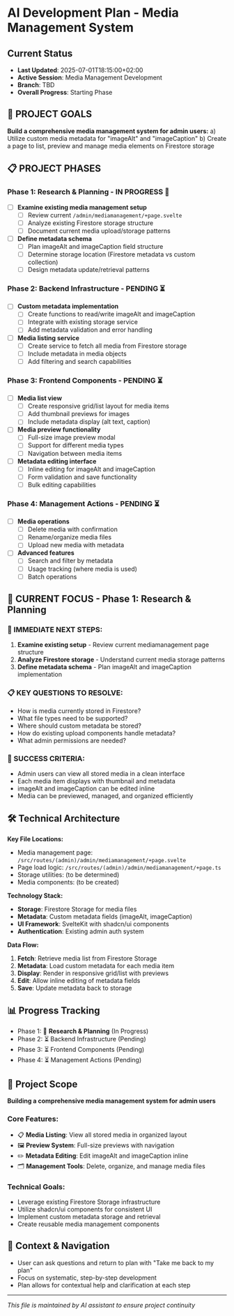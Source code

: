 # AI Development Plan - Media Management System

## Current Status
- **Last Updated**: 2025-07-01T18:15:00+02:00
- **Active Session**: Media Management Development
- **Branch**: TBD
- **Overall Progress**: Starting Phase

## 🎯 PROJECT GOALS
**Build a comprehensive media management system for admin users:**
a) Utilize custom media metadata for "imageAlt" and "imageCaption"
b) Create a page to list, preview and manage media elements on Firestore storage

## 📋 PROJECT PHASES

### Phase 1: Research & Planning - IN PROGRESS 🔄
- [ ] **Examine existing media management setup**
  - [ ] Review current `/admin/mediamanagement/+page.svelte`
  - [ ] Analyze existing Firestore storage structure
  - [ ] Document current media upload/storage patterns
- [ ] **Define metadata schema**
  - [ ] Plan imageAlt and imageCaption field structure
  - [ ] Determine storage location (Firestore metadata vs custom collection)
  - [ ] Design metadata update/retrieval patterns

### Phase 2: Backend Infrastructure - PENDING ⏳
- [ ] **Custom metadata implementation**
  - [ ] Create functions to read/write imageAlt and imageCaption
  - [ ] Integrate with existing storage service
  - [ ] Add metadata validation and error handling
- [ ] **Media listing service**
  - [ ] Create service to fetch all media from Firestore storage
  - [ ] Include metadata in media objects
  - [ ] Add filtering and search capabilities

### Phase 3: Frontend Components - PENDING ⏳
- [ ] **Media list view**
  - [ ] Create responsive grid/list layout for media items
  - [ ] Add thumbnail previews for images
  - [ ] Include metadata display (alt text, caption)
- [ ] **Media preview functionality**
  - [ ] Full-size image preview modal
  - [ ] Support for different media types
  - [ ] Navigation between media items
- [ ] **Metadata editing interface**
  - [ ] Inline editing for imageAlt and imageCaption
  - [ ] Form validation and save functionality
  - [ ] Bulk editing capabilities

### Phase 4: Management Actions - PENDING ⏳
- [ ] **Media operations**
  - [ ] Delete media with confirmation
  - [ ] Rename/organize media files
  - [ ] Upload new media with metadata
- [ ] **Advanced features**
  - [ ] Search and filter by metadata
  - [ ] Usage tracking (where media is used)
  - [ ] Batch operations

## 🔄 CURRENT FOCUS - Phase 1: Research & Planning

### 📍 IMMEDIATE NEXT STEPS:
1. **Examine existing setup** - Review current mediamanagement page structure
2. **Analyze Firestore storage** - Understand current media storage patterns
3. **Define metadata schema** - Plan imageAlt and imageCaption implementation

### 📋 KEY QUESTIONS TO RESOLVE:
- How is media currently stored in Firestore?
- What file types need to be supported?
- Where should custom metadata be stored?
- How do existing upload components handle metadata?
- What admin permissions are needed?

### 🎯 SUCCESS CRITERIA:
- Admin users can view all stored media in a clean interface
- Each media item displays with thumbnail and metadata
- imageAlt and imageCaption can be edited inline
- Media can be previewed, managed, and organized efficiently

## 🛠️ Technical Architecture

**Key File Locations:**
- Media management page: `/src/routes/(admin)/admin/mediamanagement/+page.svelte`
- Page load logic: `/src/routes/(admin)/admin/mediamanagement/+page.ts`
- Storage utilities: (to be determined)
- Media components: (to be created)

**Technology Stack:**
- **Storage**: Firestore Storage for media files
- **Metadata**: Custom metadata fields (imageAlt, imageCaption)
- **UI Framework**: SvelteKit with shadcn/ui components
- **Authentication**: Existing admin auth system

**Data Flow:**
1. **Fetch**: Retrieve media list from Firestore Storage
2. **Metadata**: Load custom metadata for each media item
3. **Display**: Render in responsive grid/list with previews
4. **Edit**: Allow inline editing of metadata fields
5. **Save**: Update metadata back to storage

## 📊 Progress Tracking
- Phase 1: 🔄 **Research & Planning** (In Progress)
- Phase 2: ⏳ Backend Infrastructure (Pending)
- Phase 3: ⏳ Frontend Components (Pending)  
- Phase 4: ⏳ Management Actions (Pending)

## 🎯 Project Scope
**Building a comprehensive media management system for admin users**

### Core Features:
- 📋 **Media Listing**: View all stored media in organized layout
- 🖼️ **Preview System**: Full-size previews with navigation
- ✏️ **Metadata Editing**: Edit imageAlt and imageCaption inline
- 🗂️ **Management Tools**: Delete, organize, and manage media files

### Technical Goals:
- Leverage existing Firestore Storage infrastructure
- Utilize shadcn/ui components for consistent UI
- Implement custom metadata storage and retrieval
- Create reusable media management components

## 📌 Context & Navigation
- User can ask questions and return to plan with "Take me back to my plan"
- Focus on systematic, step-by-step development
- Plan allows for contextual help and clarification at each step

---
*This file is maintained by AI assistant to ensure project continuity*
